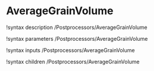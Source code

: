 <!-- MOOSE Documentation Stub: Remove this when content is added. -->

# AverageGrainVolume

!syntax description /Postprocessors/AverageGrainVolume

!syntax parameters /Postprocessors/AverageGrainVolume

!syntax inputs /Postprocessors/AverageGrainVolume

!syntax children /Postprocessors/AverageGrainVolume

